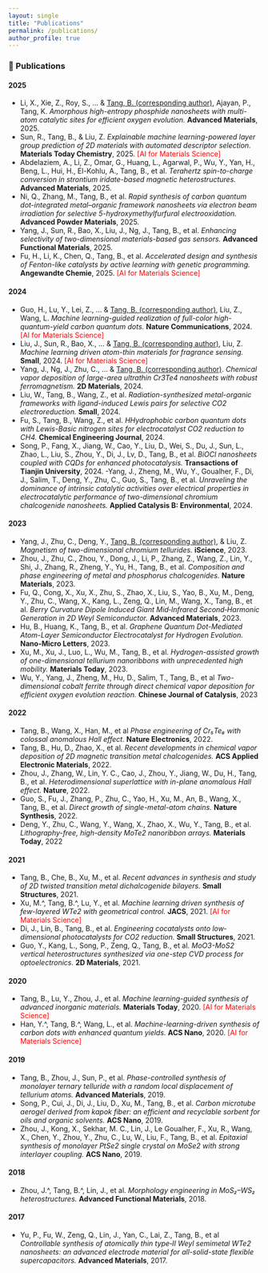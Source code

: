 ```yaml
---
layout: single
title: "Publications"
permalink: /publications/
author_profile: true
---
```


### 📝 Publications

#### **2025**
- Li, X., Xie, Z., Roy, S., … & <u>Tang, B. (corresponding author)</u>, Ajayan, P., Tang, K. *Amorphous high-entropy phosphide nanosheets with multi-atom catalytic sites for efficient oxygen evolution.* **Advanced Materials**, 2025.
- Sun, R., Tang, B., & Liu, Z. *Explainable machine learning-powered layer group prediction of 2D materials with automated descriptor selection.* **Materials Today Chemistry**, 2025. <span style="color:red">[AI for Materials Science]</span>
- Abdelaziem, A., Li, Z., Omar, G., Huang, L., Agarwal, P., Wu, Y., Yan, H., Beng, L., Hui, H., El-Kohlu, A., Tang, B., et al.  *Terahertz spin-to-charge conversion in strontium iridate-based magnetic heterostructures.* **Advanced Materials**, 2025.
- Ni, Q., Zhang, M., Tang, B., et al. *Rapid synthesis of carbon quantum dot-integrated metal–organic framework nanosheets via electron beam irradiation for selective 5-hydroxymethylfurfural electrooxidation.* **Advanced Powder Materials**, 2025.
- Yang, J., Sun, R., Bao, X., Liu, J., Ng, J., Tang, B., et al. *Enhancing selectivity of two-dimensional materials-based gas sensors.* **Advanced Functional Materials**, 2025.
- Fu, H., Li, K., Chen, Q., Tang, B., et al. *Accelerated design and synthesis of Fenton-like catalysts by active learning with genetic programming.* **Angewandte Chemie**, 2025. <span style="color:red">[AI for Materials Science]</span>

#### **2024**
- Guo, H., Lu, Y., Lei, Z., … & <u>Tang, B. (corresponding author)</u>, Liu, Z., Wang, L. *Machine learning-guided realization of full-color high-quantum-yield carbon quantum dots.* **Nature Communications**, 2024. <span style="color:red">[AI for Materials Science]</span>
- Liu, J., Sun, R., Bao, X., … & <u>Tang, B. (corresponding author)</u>, Liu, Z. *Machine learning driven atom-thin materials for fragrance sensing.* **Small**, 2024. <span style="color:red">[AI for Materials Science]</span>
- Yang, J., Ng, J., Zhu, C., … & <u>Tang, B. (corresponding author)</u>. *Chemical vapor deposition of large-area ultrathin Cr3Te4 nanosheets with robust ferromagnetism.* **2D Materials**, 2024.
- Liu, W., Tang, B., Wang, Z., et al. *Radiation-synthesized metal-organic frameworks with ligand-induced Lewis pairs for selective CO2 electroreduction.* **Small**, 2024.
- Fu, S., Tang, B., Wang, Z., et al. *HHydrophobic carbon quantum dots with Lewis-Basic nitrogen sites for electrocatalyst CO2 reduction to CH4.* **Chemical Engineering Journal**, 2024.
- Song, P., Fang, X., Jiang, W., Cao, Y., Liu, D., Wei, S., Du, J., Sun, L., Zhao, L., Liu, S., Zhou, Y., Di, J., Lv, D., Tang, B., et al. *BiOCl nanosheets coupled with CQDs for enhanced photocatalysis.* **Transactions of Tianjin University**, 2024.
-Yang, J., Zheng, M., Wu, Y., Goualher, F., Di, J., Salim, T., Deng, Y., Zhu, C., Guo, S., Tang, B., et al. *Unraveling the dominance of intrinsic catalytic activities over electrical properties in electrocatalytic performance of two-dimensional chromium chalcogenide nanosheets.* **Applied Catalysis B: Environmental**, 2024.

#### **2023**
- Yang, J., Zhu, C., Deng, Y., <u>Tang, B. (corresponding author)</u>, & Liu, Z. *Magnetism of two-dimensional chromium tellurides.* **iScience**, 2023.
- Zhou, J., Zhu, C., Zhou, Y., Dong, J., Li, P., Zhang, Z., Wang, Z., Lin, Y., Shi, J., Zhang, R., Zheng, Y., Yu, H., Tang, B., et al. *Composition and phase engineering of metal and phosphorus chalcogenides.* **Nature Materials**, 2023.
- Fu, Q., Cong, X., Xu, X., Zhu, S., Zhao, X., Liu, S., Yao, B., Xu, M., Deng, Y., Zhu, C., Wang, X., Kang, L., Zeng, Q., Lin, M., Wang, X., Tang, B., et al. *Berry Curvature Dipole Induced Giant Mid‐Infrared Second‐Harmonic Generation in 2D Weyl Semiconductor.* **Advanced Materials**, 2023.
- Hu, B., Huang, K., Tang, B., et al. *Graphene Quantum Dot-Mediated Atom-Layer Semiconductor Electrocatalyst for Hydrogen Evolution.* **Nano-Micro Letters**, 2023.
- Xu, M., Xu, J., Luo, L., Wu, M., Tang, B., et al. *Hydrogen-assisted growth of one-dimensional tellurium nanoribbons with unprecedented high mobility.* **Materials Today**, 2023.
- Wu, Y., Yang, J., Zheng, M., Hu, D., Salim, T., Tang, B., et al *Two-dimensional cobalt ferrite through direct chemical vapor deposition for efficient oxygen evolution reaction.* **Chinese Journal of Catalysis**, 2023

#### **2022**
- Tang, B., Wang, X., Han, M., et al *Phase engineering of Cr₅Te₈ with colossal anomalous Hall effect.* **Nature Electronics**, 2022.
- Tang, B., Hu, D., Zhao, X., et al. *Recent developments in chemical vapor deposition of 2D magnetic transition metal chalcogenides.* **ACS Applied Electronic Materials**, 2022.
- Zhou, J., Zhang, W., Lin, Y. C., Cao, J., Zhou, Y., Jiang, W., Du, H., Tang, B., et al. *Heterodimensional superlattice with in-plane anomalous Hall effect.* **Nature**, 2022.
- Guo, S., Fu, J., Zhang, P., Zhu, C., Yao, H., Xu, M., An, B., Wang, X., Tang, B., et al. *Direct growth of single-metal-atom chains.* **Nature Synthesis**, 2022.
- Deng, Y., Zhu, C., Wang, Y., Wang, X., Zhao, X., Wu, Y., Tang, B., et al. *Lithography-free, high-density MoTe2 nanoribbon arrays.* **Materials Today**, 2022 


#### **2021**
- Tang, B., Che, B., Xu, M., et al. *Recent advances in synthesis and study of 2D twisted transition metal dichalcogenide bilayers.* **Small Structures**, 2021.
- Xu, M.^, Tang, B.^, Lu, Y., et al. *Machine learning driven synthesis of few-layered WTe2 with geometrical control.* **JACS**, 2021. <span style="color:red">[AI for Materials Science]</span>
- Di, J., Lin, B., Tang, B., et al. *Engineering cocatalysts onto low‐dimensional photocatalysts for CO2 reduction.* **Small Structures**, 2021.
- Guo, Y., Kang, L., Song, P., Zeng, Q., Tang, B., et al. *MoO3-MoS2 vertical heterostructures synthesized via one-step CVD process for optoelectronics.* **2D Materials**, 2021.

#### **2020**
- Tang, B., Lu, Y., Zhou, J., et al. *Machine learning-guided synthesis of advanced inorganic materials.* **Materials Today**, 2020. <span style="color:red">[AI for Materials Science]</span>
- Han, Y.^, Tang, B.^, Wang, L., et al. *Machine-learning-driven synthesis of carbon dots with enhanced quantum yields.* **ACS Nano**, 2020. <span style="color:red">[AI for Materials Science]</span>

#### **2019**
- Tang, B., Zhou, J., Sun, P., et al. *Phase-controlled synthesis of monolayer ternary telluride with a random local displacement of tellurium atoms.* **Advanced Materials**, 2019.
- Song, P., Cui, J., Di, J., Liu, D., Xu, M., Tang, B., et al. *Carbon microtube aerogel derived from kapok fiber: an efficient and recyclable sorbent for oils and organic solvents.* **ACS Nano**, 2019.
- Zhou, J., Kong, X., Sekhar, M. C., Lin, J., Le Goualher, F., Xu, R., Wang, X., Chen, Y., Zhou, Y., Zhu, C., Lu, W., Liu, F., Tang, B., et al. *Epitaxial synthesis of monolayer PtSe2 single crystal on MoSe2 with strong interlayer coupling.* **ACS Nano**, 2019.

#### **2018**
- Zhou, J.^, Tang, B.^, Lin, J., et al. *Morphology engineering in MoS₂–WS₂ heterostructures.* **Advanced Functional Materials**, 2018.

#### **2017**
- Yu, P., Fu, W., Zeng, Q., Lin, J., Yan, C., Lai, Z., Tang, B., et al *Controllable synthesis of atomically thin type‐II Weyl semimetal WTe2 nanosheets: an advanced electrode material for all-solid-state flexible supercapacitors.* **Advanced Materials**, 2017.
